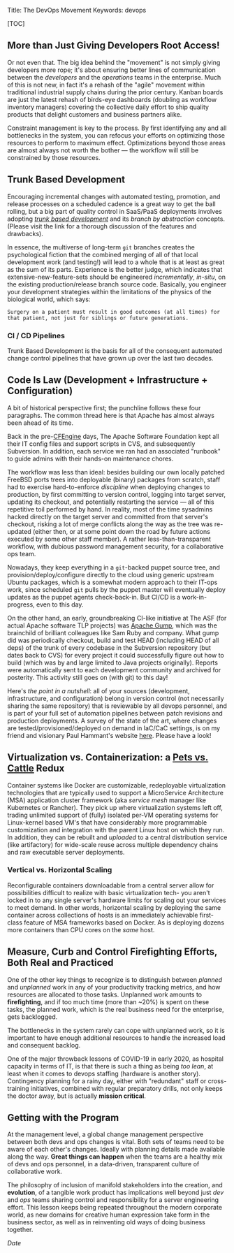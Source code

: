 Title: The DevOps Movement
Keywords: devops

[TOC]

## More than Just Giving Developers Root Access!

Or not even that.  The big idea behind the "movement" is not simply giving developers more rope; it's about ensuring better lines of communication between the *developers* and the *operations* teams in the enterprise.  Much of this is not new, in fact it's a rehash of the "agile" movement within traditional industrial supply chains during the prior century.  Kanban boards are just the latest rehash of birds-eye dashboards (doubling as workflow inventory managers) covering the collective daily effort to ship quality products that delight customers and business partners alike.

Constraint management is key to the process.  By first identifying any and all bottlenecks in the system, you can refocus your efforts on optimizing those resources to perform to maximum effect.  Optimizations beyond those areas are almost always not worth the bother &mdash; the workflow will still be constrained by those resources.

## Trunk Based Development

Encouraging incremental changes with automated testing, promotion, and release processes on a scheduled cadence is a great way to get the ball rolling, but a big part of quality control in SaaS/PaaS deployments involves adopting *[trunk based development](https://trunkbaseddevelopment.com)* and its *branch by abstraction* concepts.  (Please visit the link for a thorough discussion of the features and drawbacks).

In essence, the multiverse of long-term `git` branches creates the psychological fiction that the combined merging of all of that local development work (and testing!) will lead to a whole that is at least as great as the sum of its parts.  Experience is the better judge, which indicates that extensive-new-feature-sets should be engineered *incrementally*, *in-situ*, on the existing production/release branch source code.  Basically, you engineer your development strategies within the limitations of the physics of the biological world, which says:

    Surgery on a patient must result in good outcomes (at all times) for
    that patient, not just for siblings or future generations.

### CI / CD Pipelines

Trunk Based Development is the basis for all of the consequent automated change control pipelines that have grown up over the last two decades.

## Code Is Law (Development + Infrastructure + Configuration)

A bit of historical perspective first; the punchline follows these four paragraphs.  The common thread here is that Apache has almost always been ahead of its time.

Back in the pre-[CFEngine](https://cfengine.com) days, The Apache Software Foundation kept all their IT config files and support scripts in CVS, and subsequently Subversion.  In addition, each service we ran had an associated "runbook" to guide admins with their hands-on maintenance chores.

The workflow was less than ideal: besides building our own locally patched FreeBSD ports trees into deployable (binary) packages from scratch, staff had to exercise hard-to-enforce *discipline* when deploying changes to production, by first committing to version control, logging into target server, updating its checkout, and potentially restarting the service &mdash; all of this repetitive toil performed by hand. In reality, most of the time sysadmins hacked directly on the target server and committed from that server's checkout, risking a lot of merge conflicts along the way as the tree was re-updated (either then, or at some point down the road by future actions executed by some other staff member). A rather less-than-transparent workflow, with dubious password management security, for a collaborative ops team.

Nowadays, they keep everything in a `git`-backed puppet source tree, and provision/deploy/configure directly to the cloud using generic upstream Ubuntu packages, which is a somewhat modern approach to their IT-ops work, since scheduled `git` pulls by the puppet master will eventually deploy updates as the puppet agents check-back-in.  But CI/CD is a work-in-progress, even to this day.

On the other hand, an early, groundbreaking CI-like initiative at The ASF (for actual Apache software TLP projects) was [Apache Gump](https://gump.apache.org/), which was the brainchild of brilliant colleagues like Sam Ruby and company.  What gump did was periodically checkout, build and test HEAD (including HEAD of all deps) of the trunk of every codebase in the Subversion repository (but dates back to CVS) for every project it could successfully figure out how to build (which was by and large limited to Java projects originally). Reports were automatically sent to each development community and archived for posterity.  This activity still goes on (with git) to this day!

Here's *the point in a nutshell*: all of your sources (development, infrastructure, and configuration) belong in version control (not necessarily sharing the same repository) that is reviewable by all devops personnel, and is part of your full set of automation pipelines between patch revisions and production deployments.  A survey of the state of the art, where changes are tested/provisioned/deployed on demand in IaC/CaC settings, is on my friend and visionary Paul Hammant's website [here](https://paulhammant.com/2014/08/27/provisioning-deployment-and-app-config-cycles/). Please have a look!

## Virtualization vs. Containerization: a [Pets vs. Cattle](http://cloudscaling.com/blog/cloud-computing/the-history-of-pets-vs-cattle/) Redux

Container systems like Docker are customizable, redeployable virtualization technologies that are typically used to support a MicroService Architecture (MSA) application cluster framework (aka *service mesh* manager like Kubernetes or Rancher). They pick up where virtualization systems left off, trading unlimited support of (fully) isolated per-VM operating systems for Linux-kernel based VM's that have considerably more programmable customization and integration with the parent Linux host on which they run.  In addition, they can be rebuilt and *uploaded* to a central distribution service (like artifactory) for wide-scale reuse across multiple dependency chains and raw executable server deployments.

### Vertical vs. Horizontal Scaling

Reconfigurable containers downloadable from a central server allow for possibilities difficult to realize with basic virtualization tech- you aren't locked in to any single server's hardware limits for scaling out your services to meet demand.  In other words, horizontal scaling by deploying the same container across collections of hosts is an immediately achievable first-class feature of MSA frameworks based on Docker.  As is deploying dozens more containers than CPU cores on the *same* host.

## Measure, Curb and Control Firefighting Efforts, Both Real and Practiced

One of the other key things to recognize is to distinguish between *planned* and *unplanned* work in any of your productivity tracking metrics, and how resources are allocated to those tasks.  Unplanned work amounts to **firefighting**, and if too much time (more than ~20%) is spent on these tasks, the planned work, which is the real business need for the enterprise, gets backlogged.

The bottlenecks in the system rarely can cope with unplanned work, so it is important to have enough additional resources to handle the increased load and consequent backlog.

One of the major throwback lessons of COVID-19 in early 2020, as hospital capacity in terms of IT, is that there is such a thing as being *too lean*, at least when it comes to devops staffing (hardware is another story).  Contingency planning for a rainy day, either with "redundant" staff or cross-training initiatives, combined with regular preparatory drills, not only keeps the doctor away, but is actually **mission critical**.

## Getting with the Program

At the management level, a global change management perspective between both devs and ops changes is vital. Both sets of teams need to be aware of each other's changes. Ideally with planning details made available along the way.  **Great things can happen** when the teams are a healthy mix of devs and ops personnel, in a data-driven, transparent culture of collaborative work.

The philosophy of inclusion of manifold stakeholders into the creation, and **evolution**, of a tangible work product has implications well beyond just *dev* and *ops* teams sharing control and responsibility for a server engineering effort. This lesson keeps being repeated throughout the modern corporate world, as new domains for creative human expression take form in the business sector, as well as in reinventing old ways of doing business together.

$Date$
